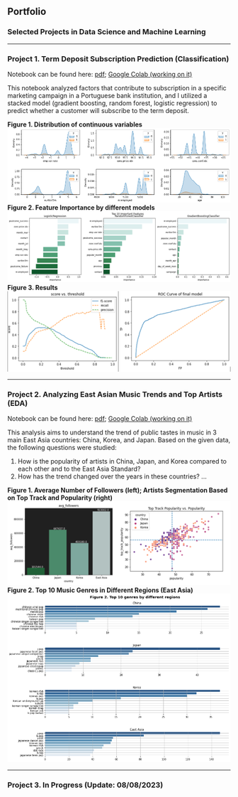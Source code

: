 ## Portfolio
### Selected Projects in Data Science and Machine Learning
---

### Project 1. Term Deposit Subscription Prediction (Classification)
Notebook can be found here: [pdf](/pdf/Bank_Marketing.pdf); [Google Colab (working on it)](https://drive.google.com/file/d/1GGUtD88CLZWKCBvnHCQIfBHCuTgP8zl7/view?usp=drive_link)

This notebook analyzed factors that contribute to subscription in a specific marketing campaign in a Portuguese bank institution, and I utilized a stacked model (gradient boosting, random forest, logistic regression) to predict whether a customer will subscribe to the term deposit. 

**Figure 1. Distribution of continuous variables**
<img src="images/p2i1.png?raw=true"/>
**Figure 2. Feature Importance by different models**
<img src="images/p2i2.png?raw=true"/>
**Figure 3. Results**
<img src="images/p2i3.png?raw=true"/>


---
### Project 2. Analyzing East Asian Music Trends and Top Artists (EDA)
Notebook can be found here: [pdf](/pdf/Spotify.pdf); [Google Colab (working on it)](https://drive.google.com/file/d/1AwAqetB28I1Z3IK1GjdD08zIEwFZKYZk/view?usp=drive_link)

This analysis aims to understand the trend of public tastes in music in 3 main East Asia countries: China, Korea, and Japan. Based on the given data, the following questions were studied:

1. How is the popularity of artists in China, Japan, and Korea compared to each other and to the East Asia Standard?
2. How has the trend changed over the years in these countries?
...

**Figure 1. Average Number of Followers (left); Artists Segmentation Based on Top Track and Popularity (right)**
<img src="images/p1i2.png?raw=true"/>
**Figure 2. Top 10 Music Genres in Different Regions (East Asia)**
<img src="images/p1i1.png?raw=true"/>

---
### Project 3. In Progress (Update: 08/08/2023)
